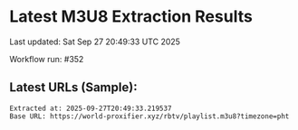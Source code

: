 # Latest M3U8 Extraction Results

Last updated: Sat Sep 27 20:49:33 UTC 2025

Workflow run: #352

## Latest URLs (Sample):
```
Extracted at: 2025-09-27T20:49:33.219537
Base URL: https://world-proxifier.xyz/rbtv/playlist.m3u8?timezone=pht

```
